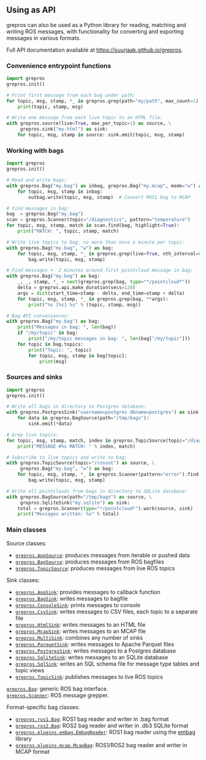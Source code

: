 Using as API
------------

grepros can also be used as a Python library for reading, matching and writing
ROS messages, with functionality for converting and exporting messages in various formats.

Full API documentation available at https://suurjaak.github.io/grepros.

### Convenience entrypoint functions

```python
import grepros
grepros.init()

# Print first message from each bag under path:
for topic, msg, stamp, *_ in grepros.grep(path="my/path", max_count=1):
    print(topic, stamp, msg)

# Write one message from each live topic to an HTML file:
with grepros.source(live=True, max_per_topic=1) as source, \
     grepros.sink("my.html") as sink:
    for topic, msg, stamp in source: sink.emit(topic, msg, stamp)
```

### Working with bags

```python
import grepros
grepros.init()

# Read and write bags:
with grepros.Bag("my.bag") as inbag, grepros.Bag("my.mcap", mode="w") as outbag:
    for topic, msg, stamp in inbag:
        outbag.write(topic, msg, stamp)  # Convert ROS1 bag to MCAP

# Find messages in bag:
bag  = grepros.Bag("my.bag")
scan = grepros.Scanner(topic="/diagnostics", pattern="temperature")
for topic, msg, stamp, match in scan.find(bag, highlight=True):
    print("MATCH: ", topic, stamp, match)

# Write live topics to bag, no more than once a minute per topic:
with grepros.Bag("my.bag", "w") as bag:
    for topic, msg, stamp, *_ in grepros.grep(live=True, nth_interval=60):
        bag.write(topic, msg, stamp)

# Find messages +- 2 minutes around first pointcloud message in bag:
with grepros.Bag("my.bag") as bag:
    _, _, stamp, *_ = next(grepros.grep(bag, type="*/pointcloud*"))
    delta = grepros.api.make_duration(secs=120)
    args = dict(start_time=stamp - delta, end_time=stamp + delta)
    for topic, msg, stamp, *_ in grepros.grep(bag, **args):
        print("%s [%s] %s" % (topic, stamp, msg))

# Bag API conveniences:
with grepros.Bag("my.bag") as bag:
    print("Messages in bag: ", len(bag))
    if "/my/topic" in bag:
        print("/my/topic messages in bag: ", len(bag["/my/topic"]))
    for topic in bag.topics:
        print("Topic: ", topic)
        for topic, msg, stamp in bag[topic]:
            print(msg)
```

### Sources and sinks

```python
import grepros
grepros.init()

# Write all bags in directory to Postgres database:
with grepros.PostgresSink("username=postgres dbname=postgres") as sink:
    for data in grepros.BagSource(path="/tmp/bags"):
        sink.emit(*data)

# Grep live topics:
for topic, msg, stamp, match, index in grepros.TopicSource(topic="/diagnostics", pattern="cpu"):
    print("MESSAGE #%s MATCH: " % index, match)

# Subscribe to live topics and write to bag:
with grepros.TopicSource(topic="/rosout") as source, \
     grepros.Bag("my.bag", "w") as bag:
    for topic, msg, stamp, *_ in grepros.Scanner(pattern="error").find(source)
        bag.write(topic, msg, stamp)

# Write all pointclouds from bags in directory to SQLite database:
with grepros.BagSource(path="/tmp/bags") as source, \
     grepros.SqliteSink("my.sqlite") as sink:
    total = grepros.Scanner(type="*/pointcloud*").work(source, sink)
    print("Messages written: %s" % total)
```

### Main classes

Source classes:

- [`grepros.AppSource`](https://suurjaak.github.io/grepros/api/classgrepros_1_1inputs_1_1_app_source.html): produces messages from iterable or pushed data
- [`grepros.BagSource`](https://suurjaak.github.io/grepros/api/classgrepros_1_1inputs_1_1_bag_source.html): produces messages from ROS bagfiles
- [`grepros.TopicSource`](https://suurjaak.github.io/grepros/api/classgrepros_1_1inputs_1_1_topic_source.html): produces messages from live ROS topics

Sink classes:

- [`grepros.AppSink`](https://suurjaak.github.io/grepros/api/classgrepros_1_1outputs_1_1_app_sink.html): provides messages to callback function
- [`grepros.BagSink`](https://suurjaak.github.io/grepros/api/classgrepros_1_1outputs_1_1_bag_sink.html): writes messages to bagfile
- [`grepros.ConsoleSink`](https://suurjaak.github.io/grepros/api/classgrepros_1_1outputs_1_1_console_sink.html): prints messages to console
- [`grepros.CsvSink`](https://suurjaak.github.io/grepros/api/classgrepros_1_1plugins_1_1auto_1_1csv_1_1_csv_sink.html): writes messages to CSV files, each topic to a separate file
- [`grepros.HtmlSink`](https://suurjaak.github.io/grepros/api/classgrepros_1_1plugins_1_1auto_1_1html_1_1_html_sink.html): writes messages to an HTML file
- [`grepros.McapSink`](https://suurjaak.github.io/grepros/api/classgrepros_1_1plugins_1_1mcap_1_1_mcap_sink.html): writes messages to an MCAP file
- [`grepros.MultiSink`](https://suurjaak.github.io/grepros/api/classgrepros_1_1outputs_1_1_multi_sink.html): combines any number of sinks
- [`grepros.ParquetSink`](https://suurjaak.github.io/grepros/api/classgrepros_1_1plugins_1_1parquet_1_1_parquet_sink.html): writes messages to Apache Parquet files
- [`grepros.PostgresSink`](https://suurjaak.github.io/grepros/api/classgrepros_1_1plugins_1_1auto_1_1postgres_1_1_postgres_sink.html): writes messages to a Postgres database
- [`grepros.SqliteSink`](https://suurjaak.github.io/grepros/api/classgrepros_1_1plugins_1_1auto_1_1sqlite_1_1_sqlite_sink.html): writes messages to an SQLite database
- [`grepros.SqlSink`](https://suurjaak.github.io/grepros/api/classgrepros_1_1plugins_1_1sql_1_1_sql_sink.html): writes an SQL schema file for message type tables and topic views
- [`grepros.TopicSink`](https://suurjaak.github.io/grepros/api/classgrepros_1_1outputs_1_1_topic_sink.html): publishes messages to live ROS topics

[`grepros.Bag`](https://suurjaak.github.io/grepros/api/classgrepros_1_1api_1_1_base_bag.html): generic ROS bag interface.<br />
[`grepros.Scanner`](https://suurjaak.github.io/grepros/api/classgrepros_1_1search_1_1_scanner.html): ROS message grepper.

Format-specific bag classes:

- [`grepros.ros1.Bag`](https://suurjaak.github.io/grepros/api/classgrepros_1_1ros1_1_1_bag.html): ROS1 bag reader and writer in .bag format
- [`grepros.ros2.Bag`](https://suurjaak.github.io/grepros/api/classgrepros_1_1ros2_1_1_bag.html): ROS2 bag reader and writer in .db3 SQLite format
- [`grepros.plugins.embag.EmbagReader`](https://suurjaak.github.io/grepros/api/classgrepros_1_1plugins_1_1embag_1_1_embag_reader.html): ROS1 bag reader using the [embag](https://github.com/embarktrucks/embag) library
- [`grepros.plugins.mcap.McapBag`](https://suurjaak.github.io/grepros/api/classgrepros_1_1plugins_1_1_mcapbag.html): ROS1/ROS2 bag reader and writer in MCAP format
